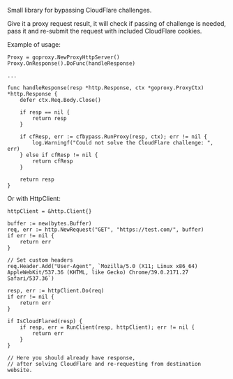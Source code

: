 Small library for bypassing CloudFlare challenges.

Give it a proxy request result, it will check if passing of challenge is needed, pass it and re-submit the request with included CloudFlare cookies.

Example of usage:

	Proxy = goproxy.NewProxyHttpServer()
	Proxy.OnResponse().DoFunc(handleResponse)

    ... 

    func handleResponse(resp *http.Response, ctx *goproxy.ProxyCtx) *http.Response {
        defer ctx.Req.Body.Close()

        if resp == nil {
            return resp
        }

        if cfResp, err := cfbypass.RunProxy(resp, ctx); err != nil {
            log.Warningf("Could not solve the CloudFlare challenge: ", err)
        } else if cfResp != nil {
            return cfResp
        }

        return resp
    }

Or with HttpClient:

    httpClient = &http.Client{}

	buffer := new(bytes.Buffer)
	req, err := http.NewRequest("GET", "https://test.com/", buffer)
	if err != nil {
		return err
	}

	// Set custom headers
	req.Header.Add("User-Agent", `Mozilla/5.0 (X11; Linux x86_64) AppleWebKit/537.36 (KHTML, like Gecko) Chrome/39.0.2171.27 Safari/537.36`)

	resp, err := httpClient.Do(req)
	if err != nil {
		return err
	}

	if IsCloudFlared(resp) {
		if resp, err = RunClient(resp, httpClient); err != nil {
            return err
	    }
	}

    // Here you should already have response, 
    // after solving CloudFlare and re-requesting from destination website.
